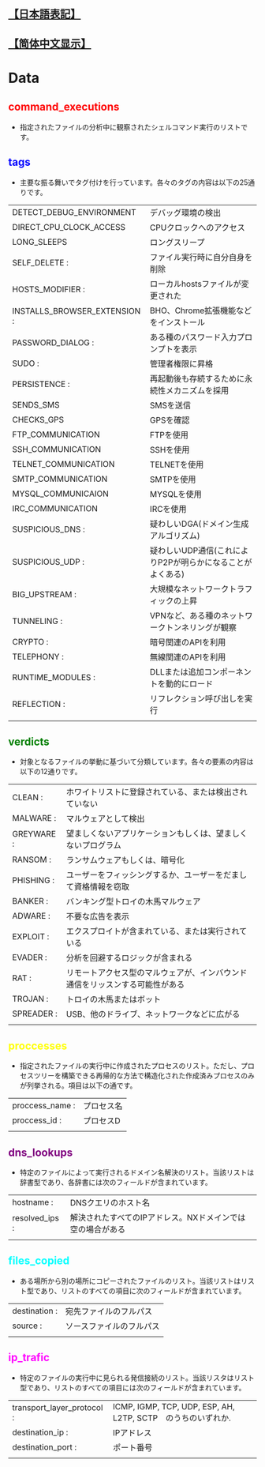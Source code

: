 ## [【日本語表記】]()
## [【简体中文显示】]()
# Data
##  <font color="red">command_executions</font>
* 指定されたファイルの分析中に観察されたシェルコマンド実行のリストです。

##  <font color="blue">tags</font>
* 主要な振る舞いでタグ付けを行っています。各々のタグの内容は以下の25通りです。

|              |                                                       | 
| ------------ | ----------------------------------------------------- | 
| DETECT_DEBUG_ENVIRONMENT | デバッグ環境の検出 | 
| DIRECT_CPU_CLOCK_ACCESS | CPUクロックへのアクセス| 
| LONG_SLEEPS | ロングスリープ |
| SELF_DELETE : | ファイル実行時に自分自身を削除 |
| HOSTS_MODIFIER : | ローカルhostsファイルが変更された|
| INSTALLS_BROWSER_EXTENSION : | BHO、Chrome拡張機能などをインストール |
| PASSWORD_DIALOG : | ある種のパスワード入力プロンプトを表示 |
| SUDO : | 管理者権限に昇格 |
| PERSISTENCE : | 再起動後も存続するために永続性メカニズムを採用 |
| SENDS_SMS | SMSを送信　|
| CHECKS_GPS | GPSを確認　|
| FTP_COMMUNICATION | FTPを使用 |
| SSH_COMMUNICATION |  SSHを使用|
| TELNET_COMMUNICATION | TELNETを使用 |
| SMTP_COMMUNICATION |SMTPを使用 |
| MYSQL_COMMUNICAION | MYSQLを使用 |
| IRC_COMMUNICATION | IRCを使用 |
| SUSPICIOUS_DNS : | 疑わしいDGA(ドメイン生成アルゴリズム) |
| SUSPICIOUS_UDP : | 疑わしいUDP通信(これによりP2Pが明らかになることがよくある) |
| BIG_UPSTREAM : | 大規模なネットワークトラフィックの上昇 |
| TUNNELING : | VPNなど、ある種のネットワークトンネリングが観察 |
| CRYPTO : | 暗号関連のAPIを利用 |
| TELEPHONY : | 無線関連のAPIを利用 |
| RUNTIME_MODULES : | DLLまたは追加コンポーネントを動的にロード |
| REFLECTION : | リフレクション呼び出しを実行 |
|              |                                                       | 


##  <font color="green">verdicts</font>
* 対象となるファイルの挙動に基づいて分類しています。各々の要素の内容は以下の12通りです。


|              |                                                       | 
| ------------ | ----------------------------------------------------- | 
| CLEAN : | ホワイトリストに登録されている、または検出されていない |
| MALWARE : | マルウェアとして検出 |
| GREYWARE : | 望ましくないアプリケーションもしくは、望ましくないプログラム |
| RANSOM : | ランサムウェアもしくは、暗号化 |
| PHISHING : | ユーザーをフィッシングするか、ユーザーをだまして資格情報を窃取 |
| BANKER : | バンキング型トロイの木馬マルウェア |
| ADWARE : | 不要な広告を表示 |
| EXPLOIT : | エクスプロイトが含まれている、または実行されている |
| EVADER : | 分析を回避するロジックが含まれる |
| RAT : | リモートアクセス型のマルウェアが、インバウンド通信をリッスンする可能性がある |
| TROJAN : | トロイの木馬またはボット |
| SPREADER : | USB、他のドライブ、ネットワークなどに広がる |
|              |                                                       | 

##  <font color="yellow">proccesses</font>
* 指定されたファイルの実行中に作成されたプロセスのリスト。ただし、プロセスツリーを構築できる再帰的な方法で構造化された作成済みプロセスのみが列挙される。項目は以下の通です。

|              |                                                       | 
| ------------ | ----------------------------------------------------- | 
| proccess_name :   | プロセス名                              | 
| proccess_id : | プロセスD | 
|              |                                                       | 

##  <font color="purple">dns_lookups</font>
*  特定のファイルによって実行されるドメイン名解決のリスト。当該リストは辞書型であり、各辞書には次のフィールドが含まれています。


|              |                                                       | 
| ------------ | ----------------------------------------------------- | 
| hostname :   | DNSクエリのホスト名                               | 
| resolved_ips : | 解決されたすべてのIPアドレス。NXドメインでは空の場合がある | 
|              |                                                       | 

##  <font color="cyan">files_copied</font>
* ある場所から別の場所にコピーされたファイルのリスト。当該リストはリスト型であり、リストのすべての項目に次のフィールドが含まれています。

|              |                                                       | 
| ------------ | ----------------------------------------------------- | 
| destination : | 宛先ファイルのフルパス               | 
| source : | ソースファイルのフルパス                             | 
|              |                                                       | 

##  <font color="magenta">ip_trafic</font>
* 特定のファイルの実行中に見られる発信接続のリスト。当該リスタはリスト型であり、リストのすべての項目には次のフィールドが含まれています。

|              |                                                       | 
| ------------ | ----------------------------------------------------- | 
| transport_layer_protocol : | ICMP, IGMP, TCP, UDP, ESP, AH, L2TP, SCTP　のうちのいずれか.                       | 
| destination_ip : | IPアドレス                                       | 
| destination_port : | ポート番号                                    | 
|              |                                                       | 
